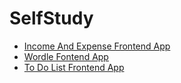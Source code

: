 # SelfStudy

* [Income And Expense Frontend App](https://selimegeguney.github.io/3-Frontend-Apps/Income%20and%20Expense/)
* [Wordle Fontend App](https://selimegeguney.github.io/3-Frontend-Apps/Wordle/)
* [To Do List Frontend App](https://selimegeguney.github.io/3-Frontend-Apps/addAndDeleteDOM/)
